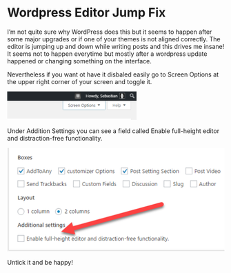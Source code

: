 # Wordpress Editor Jump Fix


I’m not quite sure why WordPress does this but it seems to happen after some major upgrades or if one of your themes is not aligned correctly. The editor is jumping up and down while writing posts and this drives me insane! It seems not to happen everytime but mostly after a wordpress update happened or changing something on the interface.

<!--more-->

Nevertheless if you want ot have it disbaled easily go to Screen Options at the upper right corner of your screen and toggle it.

![](2017-05-19_15-06-35.png)

Under Addition Settings you can see a field called Enable full-height editor and distraction-free functionality.

![](2017-05-19_15-07-57.png)

Untick it and be happy!

